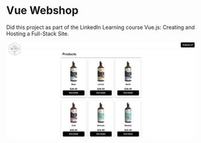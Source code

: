 # Vue Webshop

Did this project as part of the LinkedIn Learning course Vue.js: Creating and Hosting a Full-Stack Site.

![overview](/assets/overview.png?raw=true "Overview")
